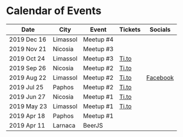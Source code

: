 # Calendar of Events

| Date        | City     | Event        | Tickets                                               | Socials
| ----------- | -------- | ------------ | ----------------------------------------------------- | -------
| 2019 Dec 16 | Limassol | Meetup #4    |                                                       |
| 2019 Nov 21 | Nicosia  | Meetup #3    |                                                       |
| 2019 Oct 24 | Limassol | Meetup #3    | [Ti.to](https://ti.to/cyprusjs/cyprusjs-limassol-3)   |
| 2019 Sep 26 | Nicosia  | Meetup #2    | [Ti.to](https://ti.to/cyprusjs/cyprusjs-nicosia-2)    |
| 2019 Aug 22 | Limassol | Meetup #2    | [Ti.to](https://ti.to/cyprusjs/cyprusjs-limassol-2)   | [Facebook](https://www.facebook.com/events/903179380043597/)
| 2019 Jul 25 | Paphos   | Meetup #2    | [Ti.to](https://ti.to/cyprusjs/cyprusjs-paphos)       |
| 2019 Jun 27 | Nicosia  | Meetup #1    | [Ti.to](https://ti.to/cyprusjs/cyprusjs-nicosia)      |
| 2019 May 23 | Limassol | Meetup #1    | [Ti.to](https://ti.to/cyprusjs/cyprusjs-limassol)     |
| 2019 Apr 18 | Paphos   | Meetup #1    |                                                       |
| 2019 Apr 11 | Larnaca  | BeerJS       |                                                       |
